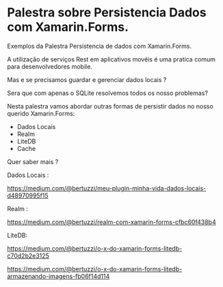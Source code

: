 # Palestra sobre Persistencia Dados com Xamarin.Forms.

Exemplos da Palestra Persistencia  de dados com Xamarin.Forms.

A utilização de serviços Rest em aplicativos movéis é uma pratica comum para desenvolvedores mobile. 

Mas e se precisamos guardar e gerenciar dados locais ? 

Sera que com apenas o SQLite resolvemos todos os nosso problemas? 

Nesta palestra vamos abordar outras formas de persistir dados no nosso querido Xamarin.Forms:

* Dados Locais
* Realm
* LiteDB
* Cache

Quer saber mais ?

Dados Locais :

https://medium.com/@bertuzzi/meu-plugin-minha-vida-dados-locais-d48970995f15

Realm :

https://medium.com/@bertuzzi/realm-com-xamarin-forms-cfbc60f438b4

LiteDB:

https://medium.com/@bertuzzi/o-x-do-xamarin-forms-litedb-c70d2b2e3125

https://medium.com/@bertuzzi/o-x-do-xamarin-forms-litedb-armazenando-imagens-fb06f14d114
